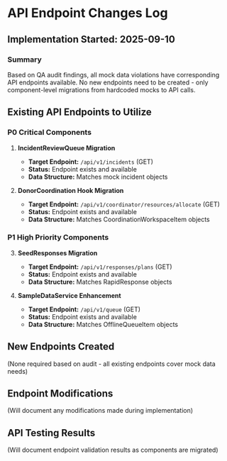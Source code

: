 # API Endpoint Changes Log

## Implementation Started: 2025-09-10

### Summary
Based on QA audit findings, all mock data violations have corresponding API endpoints available. No new endpoints need to be created - only component-level migrations from hardcoded mocks to API calls.

## Existing API Endpoints to Utilize

### P0 Critical Components
1. **IncidentReviewQueue Migration**
   - **Target Endpoint:** `/api/v1/incidents` (GET)
   - **Status:** Endpoint exists and available
   - **Data Structure:** Matches mock incident objects

2. **DonorCoordination Hook Migration**
   - **Target Endpoint:** `/api/v1/coordinator/resources/allocate` (GET)
   - **Status:** Endpoint exists and available
   - **Data Structure:** Matches CoordinationWorkspaceItem objects

### P1 High Priority Components
3. **SeedResponses Migration**
   - **Target Endpoint:** `/api/v1/responses/plans` (GET)
   - **Status:** Endpoint exists and available
   - **Data Structure:** Matches RapidResponse objects

4. **SampleDataService Enhancement**
   - **Target Endpoint:** `/api/v1/queue` (GET)
   - **Status:** Endpoint exists and available
   - **Data Structure:** Matches OfflineQueueItem objects

## New Endpoints Created
(None required based on audit - all existing endpoints cover mock data needs)

## Endpoint Modifications
(Will document any modifications made during implementation)

## API Testing Results
(Will document endpoint validation results as components are migrated)